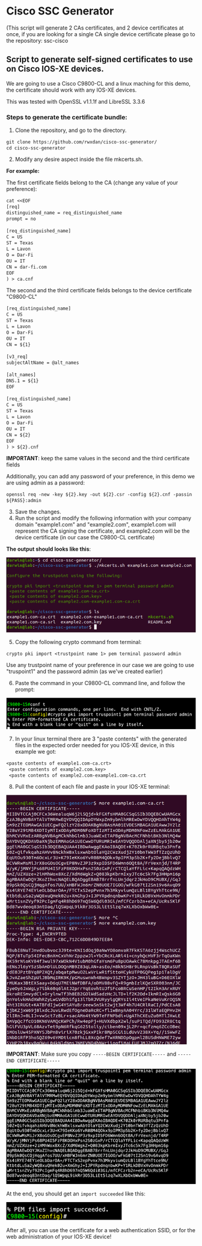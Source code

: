 # Cisco SSC Generator 
(This script will generate 2 CAs certificates, and 2 device certificates at once, if you are looking for a single CA single device certificate please go to the repository: ssc-cisco

## Script to generate self-signed certificates to use on Cisco IOS-XE devices. 

We are going to use a Cisco C9800-CL and a linux maching for this demo, the certificate should work with any IOS-XE devices.

This was tested with OpenSSL v1.1.1f and LibreSSL 3.3.6   

### Steps to generate the certificate bundle:
1. Clone the repository, and go to the directory.

```
git clone https://github.com/rwxdan/cisco-ssc-generator/
cd cisco-ssc-generator
```

2. Modify any desire aspect inside the file mkcerts.sh.

**For example:**

The first certificate fields belong to the CA (change any value of your preference):

```
cat <<EOF
[req]
distinguished_name = req_distinguished_name
prompt = no

[req_distinguished_name]
C = US
ST = Texas
L = Lavon
O = Dar-Fi
OU = IT
CN = dar-fi.com
EOF
) > ca.cnf
```

The second and the third certificate fields belongs to the device certificate "C9800-CL"

```
[req_distinguished_name]
C = US
ST = Texas
L = Lavon
O = Dar-Fi
OU = IT
CN = ${1}

[v3_req]
subjectAltName = @alt_names

[alt_names]
DNS.1 = ${1}
EOF

[req_distinguished_name]
C = US
ST = Texas
L = Lavon
O = Dar-Fi
OU = IT
CN = ${2}
EOF
) > ${2}.cnf
```

**IMPORTANT**: keep the same values in the second and the third certificate fields

Additionally, you can add any password of your preference, in this demo we are using admin as a password:

```
openssl req -new -key ${2}.key -out ${2}.csr -config ${2}.cnf -passin ${PASS}:admin
```

3. Save the changes.
4. Run the script and modify the following information with your company domain "example1.com" and "example2.com", example1.com will represent the CA signing the certificate, and example2.com will be the device certificate (in our case the C9800-CL certificate)

**The output should looks like this**:

![](./images/image_01.png)

5. Copy the following crypto command from terminal:

```
crypto pki import <trustpoint name 1> pem terminal password admin
```

Use any trustpoint name of your preference in our case we are going to use "truspoint1" and the password admin (as we've created earlier)

6. Paste the command in your C9800-CL command line, and follow the prompt:

![](./images/image_02.png)

7. In your linux terminal there are 3 "paste contents" with the generated files in the expected order needed for you IOS-XE device, in this example we got:

```
<paste contents of example1.com-ca.crt>
 <paste contents of example2.com.key>
 <paste contents of example2.com-example1.com-ca.crt
```

8. Pull the content of each file and paste in your IOS-XE terminal:

![](./images/image_03.png)

**IMPORTANT**: Make sure you copy `-----BEGIN CERTIFICATE-----` and `-----END CERTIFICATE-----`

![](./images/image_04.png)

At the end, you should get an `import succeeded` like this:

![](./images/image_05.png)

After all, you can use the certificate for a web authentication SSID, or for the web administration of your IOS-XE device!





